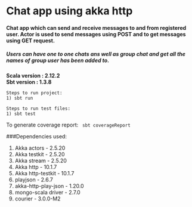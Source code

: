 # Chat app using akka http

#### Chat app which can send and receive messages to and from registered user. Actor is used to send messages using POST and to get messages using GET request.
##### Users can have one to one chats ans well as group chat and get all the names of group user has been added to.

**Scala version : 2.12.2 <br>
Sbt version : 1.3.8**

`Steps to run project:` <br>
`1) sbt run `

`Steps to run test files:` <br>
`1) sbt test `

To generate coverage report:
` sbt coverageReport`

###Dependencies used:
1) Akka actors - 2.5.20
2) Akka testkit - 2.5.20
3) Akka stream - 2.5.20
4) Akka http - 10.1.7
5) Akka http-testkit - 10.1.7
6) playjson - 2.6.7
7) akka-http-play-json - 1.20.0
8) mongo-scala driver - 2.7.0
9) courier - 3.0.0-M2
